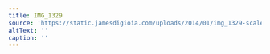 ```yaml
---
title: IMG_1329
source: 'https://static.jamesdigioia.com/uploads/2014/01/img_1329-scaled.jpg'
altText: ''
caption: ''
---
```


